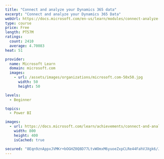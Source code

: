 ```yaml
---
title: "Connect and analyze your Dynamics 365 data​"
excerpt: "Connect and analyze your Dynamics 365 Data​"
webUrl: https://docs.microsoft.com/en-us/learn/modules/connect-analyze-dynamics-365-data/
type: course
price: Free
length: PT57M
ratings:
  count: 2410
  average: 4.70083
heat: 51

provider:
  name: Microsoft Learn
  domain: microsoft.com
  images:
    - url: /assets/images/organizations/microsoft.com-50x50.jpg
      width: 50
      height: 50

levels:
  - Beginner

topics:
  - Power BI

images:
  - url: https://docs.microsoft.com/learn/achievements/connect-and-analyze-your-microsoft-dynamics-365-data-social.png
    width: 800
    height: 400
    isCached: true

secured: "8Eqn9znAppxJVMKr+bOGHZ0Q8D77LtvWOmxM6yuoeZxpCLRe44FahVJXgk6/JybRhKyCeHXhwM9SlqQt3CSuXXk6FWUwlMcpKYTWO6islKRSyp/J9E7nEdT0L/voP1tWV9ucAy9lCAmu3+tvYVFBwWTjPeuV4ngXps/XohQZCoI2ThomCFXOGkDTsWxxQY7rnYD9GaMBJiKNCCHub1Ih2f/DUq9O/vsc0deDaHqdu80MVH+jbpxxeStc6jDPtcKr44yqsdTOVTbidb9a1V3VjyDz1eN1y81ue1OOpCv5bMBgwTTN9WEMMPgWG1erZgkUr1Y0vbnFuvLpxJhzgAkiLJxZELHmm1EWjLF1q73/KlXRbdeiwSEctPC/FkL0WLv8kg8fxTjVUzto6aCA9+sYesc9JZOIXJSY60FscyVbUDI=;YheWGM39tKcFGicnXhRl4g=="
---
```


